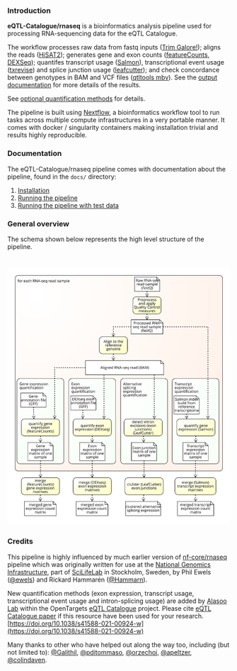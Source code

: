 ### Introduction

**eQTL-Catalogue/rnaseq** is a bioinformatics analysis pipeline used for processing RNA-sequencing data for the eQTL Catalogue.

The workflow processes raw data from fastq inputs ([Trim Galore!](https://www.bioinformatics.babraham.ac.uk/projects/trim_galore/)); aligns the reads ([HiSAT2](https://ccb.jhu.edu/software/hisat2/index.shtml)); generates gene and exon counts ([featureCounts](http://bioinf.wehi.edu.au/featureCounts/), [DEXSeq](https://bioconductor.org/packages/release/bioc/html/DEXSeq.html)); quantifes transcript usage ([Salmon](https://combine-lab.github.io/salmon/)), transcriptional event usage ([txrevise](https://github.com/kauralasoo/txrevise)) and splice junction usage ([leafcutter](https://davidaknowles.github.io/leafcutter/)); and check concordance between genotypes in BAM and VCF files ([qtltools mbv](https://qtltools.github.io/qtltools/)). See the [output documentation](docs/output.md) for more details of the results.

See [optional quantification methods](docs/extra_phenotype_quantification.md) for details.

The pipeline is built using [Nextflow](https://www.nextflow.io), a bioinformatics workflow tool to run tasks across multiple compute infrastructures in a very portable manner. It comes with docker / singularity containers making installation trivial and results highly reproducible.

### Documentation
The eQTL-Catalogue/rnaseq pipeline comes with documentation about the pipeline, found in the `docs/` directory:

1. [Installation](docs/installation.md)
2. [Running the pipeline](docs/usage.md)
3. [Running the pipeline with test data](docs/test_run.md)

### General overview 
The schema shown below represents the high level structure of the pipeline.
# ![nfcore/rnaseq](docs/images/pipeline_high_level_schema.svg)

### Credits
This pipeline is highly influenced by much earlier version of [nf-core/rnaseq](https://github.com/nf-core/rnaseq) pipeline which was originally written for use at the [National Genomics Infrastructure](https://portal.scilifelab.se/genomics/), part of [SciLifeLab](http://www.scilifelab.se/) in Stockholm, Sweden, by Phil Ewels ([@ewels](https://github.com/ewels)) and Rickard Hammarén ([@Hammarn](https://github.com/Hammarn)).

New quantification methods (exon expression, transcript usage, transcriptional event usage and intron-splicing usage) are added by [Alasoo Lab](https://kauralasoo.github.io/) within the OpenTargets [eQTL Catalogue](https://www.ebi.ac.uk/eqtl/) project. Please cite [eQTL Catalogue paper](https://www.nature.com/articles/s41588-021-00924-w) if this resource have been used for your research. 
[https://doi.org/10.1038/s41588-021-00924-w](https://doi.org/10.1038/s41588-021-00924-w)


Many thanks to other who have helped out along the way too, including (but not limited to):
[@Galithil](https://github.com/Galithil),
[@pditommaso](https://github.com/pditommaso),
[@orzechoj](https://github.com/orzechoj),
[@apeltzer](https://github.com/apeltzer),
[@colindaven](https://github.com/colindaven).
